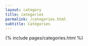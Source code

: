 ```yaml
---
layout: category
title: categories
permalink: /categories.html
subtitle: Catégories
---
```


{% include pages/categories.html %}
